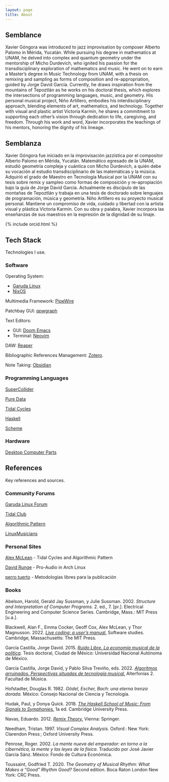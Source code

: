 ```yaml
---
layout: page
title: About
---
```

## Semblance

Xavier Góngora was introduced to jazz improvisation by composer Alberto Palomo in Mérida, Yucatán. While pursuing his degree in mathematics at UNAM, he delved into complex and quantum geometry under the mentorship of Micho Durdevich, who ignited his passion for the transdisciplinary exploration of mathematics and music. He went on to earn a Master’s degree in Music Technology from UNAM, with a thesis on remixing and sampling as forms of composition and re-appropriation, guided by Jorge David García. Currently, he draws inspiration from the mountains of Tepoztlán as he works on his doctoral thesis, which explores the intersections of programming languages, music, and geometry. His personal musical project, Niño Artillero, embodies his interdisciplinary approach, blending elements of art, mathematics, and technology. Together with visual and plastic artist Victoria Karmín, he shares a commitment to supporting each other’s vision through dedication to life, caregiving, and freedom. Through his work and word, Xavier incorporates the teachings of his mentors, honoring the dignity of his lineage.

## Semblanza

Xavier Góngora fue iniciado en la improvisación jazzística por el compositor Alberto Palomo en Mérida, Yucatán. Matemático egresado de la UNAM, estudió geometría compleja y cuántica con Micho Durdevich, a quién debe su vocación al estudio transdisciplinario de las matemáticas y la música. Adquirió el grado de Maestro en Tecnología Musical por la UNAM con su tesis sobre remix y sampleo como formas de composición y re-apropiación bajo la guía de Jorge David García. Actualmente es discípulo de las montañas de Tepoztlán y trabaja en una tesis de doctorado sobre lenguajes de programación, música y geometría. Niño Artillero es su proyecto musical personal. Mantiene un compromiso de vida, cuidado y libertad con la artista visual y plástica Victoria Karmín. Con su obra y palabra, Xavier incorpora las enseñanzas de sus maestros en la expresión de la dignidad de su linaje.

{% include orcid.html %}

## Tech Stack

Technologies I use.

### Software

Operating System: 

* [Garuda Linux](https://garudalinux.org/)
* [NixOS](https://nixos.org/)

Multimedia Framework: [PipeWire](https://pipewire.org/)

Patchbay GUI: [qpwgraph](https://gitlab.freedesktop.org/rncbc/qpwgraph)

Text Editors: 
    
* GUI: [Doom Emacs](https://github.com/doomemacs/doomemacs)
* Terminal: [Neovim](https://neovim.io/)

DAW: [Reaper](https://www.reaper.fm/)

Bibliographic References Management: [Zotero](https://www.zotero.org/).

Note Taking: [Obsidian](https://obsidian.md/)

### Programming Languages

[SuperCollider](https://supercollider.github.io/)

[Pure Data](http://puredata.info/)

[Tidal Cycles](https://tidalcycles.org/)

[Haskell](https://www.haskell.org/)

[Scheme](https://www.scheme.org/)

### Hardware

[Desktop Computer Parts](https://pcpartpicker.com/b/6gk6Mp)

## References

Key references and sources.

### Community Forums

[Garuda Linux Forum](https://forum.garudalinux.org/)

[Tidal Club](https://club.tidalcycles.org/)

[Algorithmic Pattern](https://forum.alpaca.lurk.org/)

[LinuxMusicians](https://linuxmusicians.com/)

### Personal Sites

[Alex McLean](https://slab.org/) - Tidal Cycles and Algorithmic Pattern

[David Runge](https://sleepmap.de/) - Pro-Audio in Arch Linux

[perro tuerto](https://perrotuerto.blog/) - Metodologías libres para la publicación

### Books

Abelson, Harold, Gerald Jay Sussman, y Julie Sussman. 2002. _Structure and Interpretation of Computer Programs._ 2. ed., 7. [pr.]. Electrical Engineering and Computer Science Series. Cambridge, Mass.: MIT Press [u.a.].

Blackwell, Alan F., Emma Cocker, Geoff Cox, Alex McLean, y Thor Magnusson. 2022. [_Live coding: a user’s manual._](https://livecodingbook.toplap.org/) Software studies. Cambridge, Massachusetts: The MIT Press.

García Castilla, Jorge David. 2015. [_Ruido Libre. La economía musical de la política_](https://elinstantedesisifo.cc/2022/03/22/ruido-libre-3/). Tesis doctoral, Ciudad de México: Universidad Nacional Autónoma de México.

García Castilla, Jorge David, y Pablo Silva Treviño, eds. 2022. [_Algoritmos arruinados. Perspectivas situadas de tecnología musical._](http://www.repositorio.fam.unam.mx/handle/123456789/139) Alterfonías 2. Facultad de Música.

Hofstadter, Douglas R. 1982. _Gödel, Escher, Bach: una eterna trenza dorada._ México: Consejo Nacional de Ciencia y Tecnología.

Hudak, Paul, y Donya Quick. 2018. [_The Haskell School of Music: From Signals to Symphonies._](https://doi.org/10.1017/9781108241861) 1a ed. Cambridge University Press.

Navas, Eduardo. 2012. [_Remix Theory._](https://doi.org/10.1007/978-3-7091-1263-2) Vienna: Springer.

Needham, Tristan. 1997. _Visual Complex Analysis._ Oxford : New York: Clarendon Press ; Oxford University Press.

Penrose, Roger. 2002. _La mente nueva del emperador: en torno a la cibernética, la mente y las leyes de la física._ Traducido por José Javier García Sánz. México: Fondo de Cultura Económica.

Toussaint, Godfried T. 2020. _The Geometry of Musical Rhythm: What Makes a “Good” Rhythm Good?_ Second edition. Boca Raton London New York: CRC Press. 
